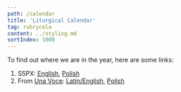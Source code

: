 ```yaml
---
path: /calendar
title: 'Liturgical Calendar'
tag: rubrycela
content: ../styling.md
sortIndex: 1000
---
```


To find out where we are in the year, here are some links:

1. SSPX: [English](https://1962ordo.today), [Polish](https://www.piusx.org.pl/liturgia/kalendarz)
2. From [Una Voce](http://www.fiuv.org): [Latin/English](/pdf/ordo2023.pdf), [Polish](/pdf/rubrycela-2023.pdf)

